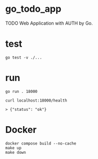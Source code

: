 # go_todo_app
TODO Web Application with AUTH by Go.

# test
```
go test -v ./...
```

# run
``` 
go run . 18000
``` 

```
curl localhost:18000/health

> {"status": "ok"}
```

# Docker
```
docker compose build --no-cache
make up
make down
```